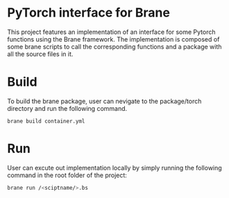 # PyTorch interface for Brane
This project features an implementation of an interface for some Pytorch functions using the Brane framework. The implementation is composed of some brane scripts to call the corresponding functions and a package with all the source files in it.

# Build 
To build the brane package, user can nevigate to the package/torch directory and run the following command.
```
brane build container.yml
```

# Run
User can excute out implementation locally by simply running the following command in the root folder of the project:

```bash
brane run /<sciptname/>.bs
```

